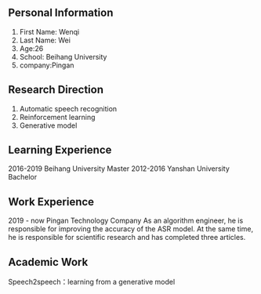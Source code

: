 ## Personal Information
1. First Name: Wenqi
2. Last Name: Wei
3. Age:26
4. School: Beihang University
5. company:Pingan

## Research Direction
1. Automatic speech recognition
2. Reinforcement learning
3. Generative model

## Learning Experience
2016-2019 Beihang University  Master
2012-2016 Yanshan University  Bachelor

## Work Experience
2019 - now  Pingan Technology Company 
As an algorithm engineer, he is responsible for improving the accuracy of the ASR model. At the same time, he is responsible for scientific research and has completed three articles.

## Academic Work
Speech2speech：learning from a generative model
